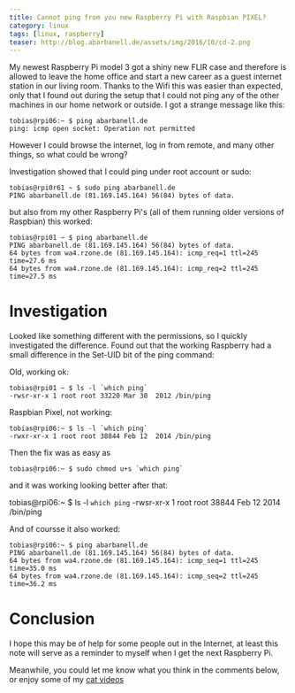```yaml
---
title: Cannot ping from you new Raspberry Pi with Raspbian PIXEL? 
category: linux
tags: [linux, raspberry]
teaser: http://blog.abarbanell.de/assets/img/2016/10/cd-2.png
---
```


My newest Raspberry Pi model 3 got a shiny new FLIR case and therefore is allowed 
to leave the home office and start a new career as a guest internet station in our 
living room. Thanks to the Wifi this was easier than expected, only that I found out 
during the setup that I could not ping any of the other machines in our home 
network or outside. I got a strange message like this: 

	tobias@rpi06:~ $ ping abarbanell.de
	ping: icmp open socket: Operation not permitted

However I could browse the internet, log in from remote, and many other things, 
so what could be wrong? 

Investigation showed that I could ping under root account or sudo: 

	tobias@rpi0r61 ~ $ sudo ping abarbanell.de
	PING abarbanell.de (81.169.145.164) 56(84) bytes of data.

but also from my other Raspberry Pi's (all of them running older versions of Raspbian) 
this worked: 

	tobias@rpi01 ~ $ ping abarbanell.de
	PING abarbanell.de (81.169.145.164) 56(84) bytes of data.
	64 bytes from wa4.rzone.de (81.169.145.164): icmp_req=1 ttl=245 time=27.6 ms
	64 bytes from wa4.rzone.de (81.169.145.164): icmp_req=2 ttl=245 time=27.5 ms

# Investigation

Looked like something different with the permissions, so I quickly investigated
the difference. Found out that the working Raspberry had a small difference in the 
Set-UID bit of the ping command: 

Old, working ok: 

	tobias@rpi01 ~ $ ls -l `which ping`
	-rwsr-xr-x 1 root root 33220 Mar 30  2012 /bin/ping

Raspbian Pixel, not working: 

	tobias@rpi06:~ $ ls -l `which ping`
	-rwxr-xr-x 1 root root 38844 Feb 12  2014 /bin/ping

Then the fix was as easy as 

	tobias@rpi06:~ $ sudo chmod u+s `which ping`

and it was working looking better after that:

tobias@rpi06:~ $ ls -l `which ping`
-rwsr-xr-x 1 root root 38844 Feb 12  2014 /bin/ping

And of coursse it also worked: 

	tobias@rpi06:~ $ ping abarbanell.de
	PING abarbanell.de (81.169.145.164) 56(84) bytes of data.
	64 bytes from wa4.rzone.de (81.169.145.164): icmp_seq=1 ttl=245 time=35.0 ms
	64 bytes from wa4.rzone.de (81.169.145.164): icmp_seq=2 ttl=245 time=36.2 ms

# Conclusion

I hope this may be of help for some people out in the Internet, at least this note will serve as a reminder 
to myself when I get the next Raspberry Pi.

Meanwhile, you could let me know what you think in the comments below, or enjoy some of 
my [cat videos](https://www.youtube.com/playlist?list=PLyu5cHg7bWPjyymUCRJcpN_-fyoZzvlWh)









